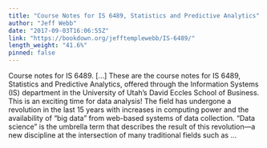 ```yaml
---
title: "Course Notes for IS 6489, Statistics and Predictive Analytics"
author: "Jeff Webb"
date: "2017-09-03T16:06:55Z"
link: "https://bookdown.org/jefftemplewebb/IS-6489/"
length_weight: "41.6%"
pinned: false
---
```


Course notes for IS 6489. [...] These are the course notes for IS 6489, Statistics and Predictive Analytics, offered through the Information Systems (IS) department in the University of Utah’s David Eccles School of Business. This is an exciting time for data analysis! The field has undergone a revolution in the last 15 years with increases in computing power and the availability of “big data” from web-based systems of data collection. “Data science” is the umbrella term that describes the result of this revolution—a new discipline at the intersection of many traditional fields such as ...
